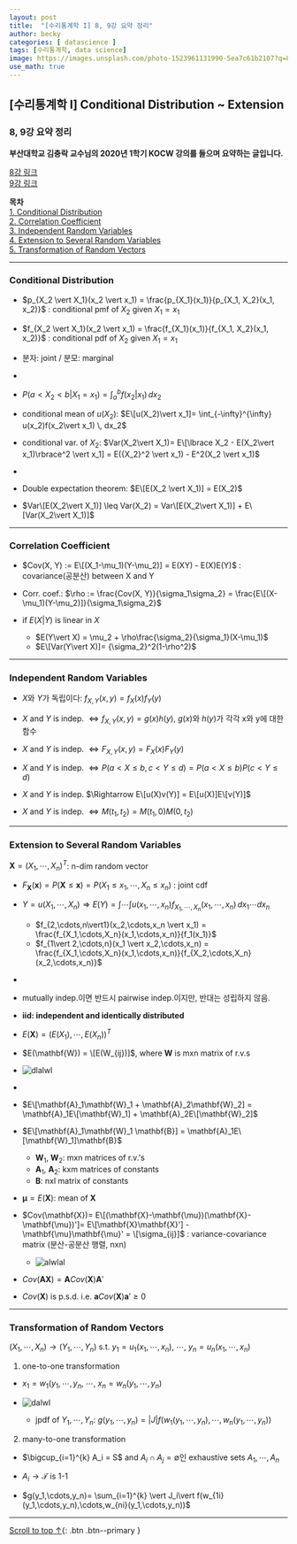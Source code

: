 ```yaml
---
layout: post
title:  "[수리통계학 I] 8, 9강 요약 정리"
author: becky
categories: [ datascience ]
tags: [수리통계학, data science]
image: https://images.unsplash.com/photo-1523961131990-5ea7c61b2107?q=80&w=1974&auto=format&fit=crop&ixlib=rb-4.0.3&ixid=M3wxMjA3fDB8MHxwaG90by1wYWdlfHx8fGVufDB8fHx8fA%3D%3D
use_math: true
---
```


## [수리통계학 I] Conditional Distribution ~ Extension      
### 8, 9강 요약 정리  

**부산대학교 김충락 교수님의 2020년 1학기 KOCW 강의를 들으며 요약하는 글입니다.**  

[8강 링크](http://www.kocw.net/home/enrolment/enrolmentView.do?cid=7c789810ade43386&lid=2cea1b5099b279f6)  
[9강 링크](http://www.kocw.net/home/enrolment/enrolmentView.do?cid=7c789810ade43386&lid=3f6f08d56688f46b)  


**목차**  
[1. Conditional Distribution](#conditional-distribution)  
[2. Correlation Coefficient](#correlation-coefficient)  
[3. Independent Random Variables](#independent-random-variables)  
[4. Extension to Several Random Variables](#extension-to-several-random-variables)  
[5. Transformation of Random Vectors](#transformation-of-random-vectors)  

---  

### Conditional Distribution  

* $p_{X_2 \vert X_1}(x_2 \vert x_1) = \frac{p_{X_1}(x_1)}{p_{X_1, X_2}(x_1, x_2)}$ : conditional pmf of $X_2$ given $X_1= x_1$  
* $f_{X_2 \vert X_1}(x_2 \vert x_1) = \frac{f_{X_1}(x_1)}{f_{X_1, X_2}(x_1, x_2)}$ : conditional pdf of $X_2$ given $X_1= x_1$  

* 분자: joint / 분모: marginal  

-

* $P(a < X_2 < b \vert X_1=x_1) = \int_{a}^{b} f(x_2 \vert x_1) \, dx_2$  


* conditional mean of $u(X_2)$: $E\[u(X_2)\vert x_1]= \int_{-\infty}^{\infty} u(x_2)f(x_2\vert x_1) \, dx_2$  
* conditional var. of $X_2$: $Var(X_2\vert X_1)= E\[\lbrace X_2 - E(X_2\vert x_1)\rbrace^2 \vert x_1] = E({X_2}^2 \vert x_1) - E^2(X_2 \vert x_1)$  

-

* Double expectation theorem: $E\[E(X_2 \vert X_1)] = E(X_2)$  

* $Var\[E(X_2\vert X_1)] \leq Var(X_2) = Var\[E(X_2\vert X_1)] + E\[Var(X_2\vert X_1)]$  


---  

### Correlation Coefficient  

* $Cov(X, Y) := E\[(X_1-\mu_1)(Y-\mu_2)] = E(XY) - E(X)E(Y)$ : covariance(공분산) between X and Y  

* Corr. coef.: $\rho := \frac{Cov(X, Y)}{\sigma_1\sigma_2} = \frac{E\[(X-\mu_1)(Y-\mu_2)]}{\sigma_1\sigma_2}$  



* if $E(X\vert Y)$ is linear in $X$  
  + $E(Y\vert X) = \mu_2 + \rho\frac{\sigma_2}{\sigma_1}(X-\mu_1)$  
  + $E\[Var(Y\vert X)]= {\sigma_2}^2(1-\rho^2)$  
  

---  

### Independent Random Variables  

* $X$와 $Y$가 독립이다: $f_{X,Y}(x,y)= f_X(x)f_Y(y)$  

* $X$ and $Y$ is indep. $\Leftrightarrow f_{X,Y}(x,y)= g(x)h(y)$, $g(x)$와 $h(y)$가 각각 x와 y에 대한 함수  


* $X$ and $Y$ is indep. $\Leftrightarrow F_{X,Y}(x,y) = F_X(x)F_Y(y)$  


* $X$ and $Y$ is indep. $\Leftrightarrow P(a < X \leq b, c < Y \leq d) = P(a < X \leq b)P(c < Y \leq d)$  


* $X$ and $Y$ is indep. $\Rightarrow E\[u(X)v(Y)] = E\[u(X)]E\[v(Y)]$  

* $X$ and $Y$ is indep. $\Leftrightarrow M(t_1, t_2)= M(t_1,0)M(0,t_2)$  


---  

### Extension to Several Random Variables  

$\mathbf{X} = (X_1, \cdots, X_n)^T$: n-dim random vector  

* $F_{\mathbf{X}}(\mathbf{x}) = P(\mathbf{X} \leq \mathbf{x}) = P(X_1 \leq x_1, \cdots, X_n \leq x_n)$ : joint cdf  

* $Y= u(X_1, \cdots, X_n) \Rightarrow E(Y)= \int \cdots \int u(x_1,\cdots,x_n)f_{X_1,\cdots,X_n}(x_1,\cdots,x_n) \, dx_1\cdots dx_n$  
  + $f_{2,\cdots,n\vert1}(x_2,\cdots,x_n \vert x_1) = \frac{f_{X_1,\cdots,X_n}(x_1,\cdots,x_n)}{f_1(x_1)}$  
  + $f_{1\vert 2,\cdots,n}(x_1 \vert x_2,\cdots,x_n) = \frac{f_{X_1,\cdots,X_n}(x_1,\cdots,x_n)}{f_{X_2,\cdots,X_n}(x_2,\cdots,x_n)}$  

-
* mutually indep.이면 반드시 pairwise indep.이지만, 반대는 성립하지 않음.  

* **iid: independent and identically distributed**  

* $E(\mathbf{X}) = (E(X_1),\cdots,E(X_n))^T$  
* $E(\mathbf{W}) = \[E(W_{ij})]$, where $\mathbf{W}$ is mxn matrix of r.v.s  

* ![dlalwl](https://i.imgur.com/Iwhbqf5.jpeg)  


-
* $E\[\mathbf{A}_1\mathbf{W}_1 + \mathbf{A}_2\mathbf{W}_2] = \mathbf{A}_1E\[\mathbf{W}_1] + \mathbf{A}_2E\[\mathbf{W}_2]$  
* $E\[\mathbf{A}_1\mathbf{W}_1 \mathbf{B}] = \mathbf{A}_1E\[\mathbf{W}_1]\mathbf{B}$  
  + $\mathbf{W}_1$, $\mathbf{W}_2$: mxn matrices of r.v.'s  
  + $\mathbf{A}_1$, $\mathbf{A}_2$: kxm matrices of constants  
  + $\mathbf{B}$: nxl matrix of constants  


* $\mathbf{\mu} = E(\mathbf{X})$: mean of $\mathbf{X}$  
* $Cov(\mathbf{X})= E\[(\mathbf{X}-\mathbf{\mu})(\mathbf{X}-\mathbf{\mu})']= E\[\mathbf{X}\mathbf{X}'] - \mathbf{\mu}\mathbf{\mu}' = \[\sigma_{ij}]$ : variance-covariance matrix (분산-공분산 행렬, nxn)  
  + ![alwlal](https://i.imgur.com/ykmbhkF.jpeg)  


* $Cov(\mathbf{AX}) = \mathbf{A}Cov(\mathbf{X})\mathbf{A}'$  

* $Cov(\mathbf{X})$ is p.s.d. i.e. $\mathbf{a}Cov(\mathbf{X})\mathbf{a}' \geq 0$  



---  

### Transformation of Random Vectors  


$(X_1,\cdots,X_n) \rightarrow (Y_1,\cdots,Y_n)$  s.t. $y_1= u_1(x_1,\cdots,x_n)$, $\cdots$, $y_n= u_n(x_1,\cdots,x_n)$  

1. one-to-one transformation  
  * $x_1= w_1(y_1,\cdots,y_n$, $\cdots$, $x_n= w_n(y_1,\cdots,y_n)$  
  * ![dalwl](https://i.imgur.com/qYBE88Z.jpeg)  
  
    * jpdf of $Y_1,\cdots,Y_n$: $g(y_1,\cdots,y_n)= \vert J\vert f(w_1(y_1,\cdots,y_n),\cdots,w_n(y_1,\cdots,y_n))$  
  

2. many-to-one transformation  
  * $\bigcup_{i=1}^{k} A_i = S$ and $A_i \cap A_j = \emptyset$인 exhaustive sets $A_1,\cdots, A_n$  
  * $A_i \longrightarrow \mathscr{T}$ is 1-1  
  
  * $g(y_1,\cdots,y_n)= \sum_{i=1}^{k} \vert J_i\vert f(w_{1i}(y_1,\cdots,y_n),\cdots,w_{ni}(y_1,\cdots,y_n))$  
  
  



---  


[Scroll to top ↑](#){: .btn .btn--primary }  





